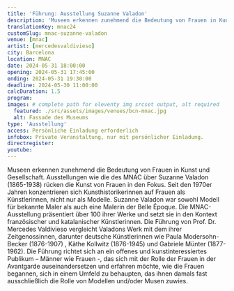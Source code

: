 ```yaml
---
title: 'Führung: Ausstellung Suzanne Valadon'
description: 'Museen erkennen zunehmend die Bedeutung von Frauen in Kunst und Gesellschaft. Ausstellungen wie die des MNAC über Suzanne Valadon (1865-1938) rücken die Kunst von Frauen in den Fokus.'
translationKey: mnac24
customSlug: mnac-suzanne-valadon
venue: [mnac]
artist: [mercedesvaldivieso]
city: Barcelona
location: MNAC
date: 2024-05-31 18:00:00
opening: 2024-05-31 17:45:00
ending: 2024-05-31 19:30:00
deadline: 2024-05-30 11:00:00
calcDuration: 1.5
program:
images: # complete path for eleventy img srcset output, alt required
  featured: ./src/assets/images/venues/bcn-mnac.jpg
  alt: Fassade des Museums
type: 'Ausstellung'
access: Persönliche Einladung erforderlich
infobox: Private Veranstaltung, nur mit persönlicher Einladung.
directregister:
youtube:
---
```


Museen erkennen zunehmend die Bedeutung von Frauen in Kunst und Gesellschaft. Ausstellungen wie die des MNAC über Suzanne Valadon (1865-1938) rücken die Kunst von Frauen in den Fokus. Seit den 1970er Jahren konzentrieren sich Kunsthistorikerinnen auf Frauen als Künstlerinnen, nicht nur als Modelle. Suzanne Valadon war sowohl Modell für bekannte Maler als auch eine Malerin der Belle Époque. Die MNAC-Ausstellung präsentiert über 100 ihrer Werke und setzt sie in den Kontext französischer und katalanischer Künstlerinnen. Die Führung von Prof. Dr. Mercedes Valdivieso vergleicht Valadons Werk mit dem ihrer Zeitgenossinnen, darunter deutsche Künstlerinnen wie Paula Modersohn-Becker (1876-1907) , Käthe Kollwitz (1876-1945) und Gabriele Münter (1877-1962). Die Führung richtet sich an ein offenes und kunstinteressiertes Publikum – Männer wie Frauen -, das sich mit der Rolle der Frauen in der Avantgarde auseinandersetzen und erfahren möchte, wie die Frauen begannen, sich in einem Umfeld zu behaupten, das ihnen damals fast ausschließlich die Rolle von Modellen und/oder Musen zuwies.

